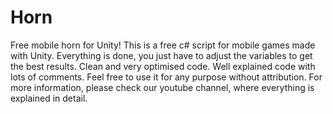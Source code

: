 # Horn
Free mobile horn for Unity!
This is a free c# script for mobile games made with Unity. Everything is done, you just have to adjust the variables to get the best results. Clean and very optimised code. Well explained code with lots of comments. Feel free to use it for any purpose without attribution. For more information, please check our youtube channel, where everything is explained in detail.
